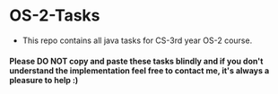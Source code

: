 # OS-2-Tasks
- This repo contains all java tasks for CS-3rd year OS-2 course.

#### Please DO NOT copy and paste these tasks blindly and if you don't understand the implementation feel free to contact me, it's always a pleasure to help :)
